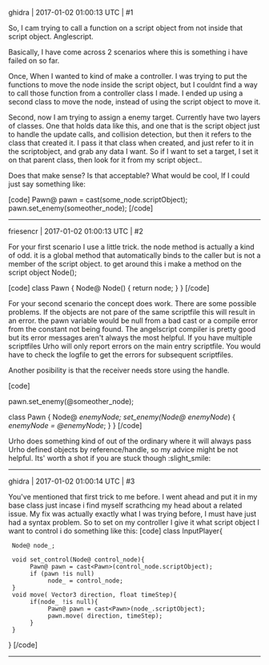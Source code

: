 ghidra | 2017-01-02 01:00:13 UTC | #1

So, I cam trying to call a function on a script object from not inside that script object. Anglescript.

Basically, I have come across 2 scenarios where this is something i have failed on so far. 

Once, When I wanted to kind of make a controller. I was trying to put the functions to move the node inside the script object, but I couldnt find a way to call those function from a controller class I made. I ended up using a second class to move the node, instead of using the script object to move it.

Second, now I am trying to assign a enemy target. Currently have two layers of classes. One that holds data like this, and one that is the script object just to handle the update calls, and collision detection, but then it refers to the class that created it. I pass it that class when created, and just refer to it in the scriptobject, and grab any data I want. So if I want to set a target, I set it on that parent class, then look for it from my script object..

Does that make sense? Is that acceptable? What would be cool, If I could just say something like:

[code]
Pawn@ pawn = cast<Pawn>(some_node.scriptObject);
pawn.set_enemy(someother_node);
[/code]

-------------------------

friesencr | 2017-01-02 01:00:13 UTC | #2

For your first scenario I use a little trick.  the node method is actually a kind of odd.  it is a global method that automatically binds to the caller but is not a member of the script object.  to get around this i make a method on the script object Node();

[code]
class Pawn {
  Node@ Node() { return node; }
}
[/code]

For your second scenario the concept does work.  There are some possible problems.  If the objects are not pare of the same scriptfile this will result in an error.  the pawn variable would be null from a bad cast or a compile error from the constant not being found.  The angelscript compiler is pretty good but its error messages aren't always the most helpful.  If you have multiple scriptfiles Urho will only report errors on the main entry scriptfile.  You would have to check the logfile to get the errors for subsequent scriptfiles.  

Another posibility is that the receiver needs store using the handle.

[code]

pawn.set_enemy(@someother_node);

class Pawn {
Node@ _enemyNode;
set_enemy(Node@ enemyNode_)
{
_enemyNode = @enemyNode_;
}
}
[/code]

Urho does something kind of out of the ordinary where it will always pass Urho defined objects by reference/handle, so my advice might be not helpful.   Its' worth a shot if you are stuck though :slight_smile:

-------------------------

ghidra | 2017-01-02 01:00:14 UTC | #3

You've mentioned that first trick to me before. I went ahead and put it in my base class just incase i find myself scrathcing my head about  a related issue.
My fix was actually exactly what I was trying before, I must have just had a syntax problem. So to set on my controller I give it what script object I want to control i do something like this:
[code]
class InputPlayer{

     Node@ node_;

     void set_control(Node@ control_node){
          Pawn@ pawn = cast<Pawn>(control_node.scriptObject);
          if (pawn !is null)
               node_ = control_node;
     }
     void move( Vector3 direction, float timeStep){
          if(node_ !is null){
               Pawn@ pawn = cast<Pawn>(node_.scriptObject);
               pawn.move( direction, timeStep);
          }
     }

}
[/code]

-------------------------

